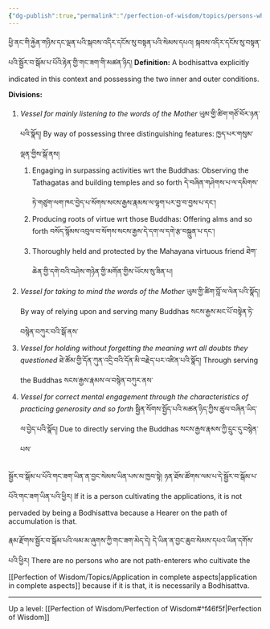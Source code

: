 ```yaml
---
{"dg-publish":true,"permalink":"/perfection-of-wisdom/topics/persons-who-are-supports-for-cultivating-the-applications/"}
---
```


ཕྱི་ནང་གི་རྐྱེན་གཉིས་དང་ལྡན་པའི་སྐབས་འདིར་དངོས་སུ་བསྟན་པའི་སེམས་དཔའ། སྐབས་འདིར་དངོས་སུ་བསྟན་པའི་སྦྱོར་བ་སྒོམ་པ་པོའི་རྟེན་གྱི་གང་ཟག་གི་མཚན་ཉིད།
**Definition:** A bodhisattva explicitly indicated in this context and possessing the two inner and outer conditions.

**Divisions:**
1. *Vessel for mainly listening to the words of the Mother* ཡུམ་གྱི་ཚིག་གཙོ་བོར་ཉན་པའི་སྣོད།
   By way of possessing three distinguishing features: ཁྱད་པར་གསུམ་ལྡན་གྱིས་སྒོ་ནས།
	1. Engaging in surpassing activities wrt the Buddhas: Observing the Tathagatas and building temples and so forth དེ་བཞིན་གཤེགས་པ་ལ་དམིགས་ཏེ་གཙུག་ལག་ཁང་བྱེད་པ་སོགས་སངས་རྒྱས་རྣམས་ལ་ལྷག་པར་བྱ་བ་བྱས་པ་དང༌།
	2. Producing roots of virtue wrt those Buddhas: Offering alms and so forth
	   བསོད་སྙོམས་འབུལ་བ་སོགས་སངས་རྒྱས་དེ་དག་ལ་དགེ་རྩ་བསྐྲུན་པ་དང༌། 
	3. Thoroughly held and protected by the Mahayana virtuous friend
	   ཐེག་ཆེན་གྱི་དགེ་བའི་བཤེས་གཉེན་གྱི་མགོན་གྱིས་ཡོངས་སུ་ཟིན་པ།
2. *Vessel for taking to mind the words of the Mother* ཡུམ་གྱི་ཚིག་བློ་ལ་ལེན་པའི་སྣོད།
   By way of relying upon and serving many Buddhas སངས་རྒྱས་མང་པོ་བསྟེན་ཏེ་བསྙེན་བཀུར་བའི་སྒོ་ནས་
3. *Vessel for holding without forgetting the meaning wrt all doubts they questioned*
   ཐེ་ཚོམ་གྱི་དོན་ཀུན་འདྲི་བའི་དོན་མི་བརྗེད་པར་འཛིན་པའི་སྣོད།
   Through serving the Buddhas སངས་རྒྱས་རྣམས་ལ་བསྙེན་བཀུར་ནས་
4. *Vessel for correct mental engagement through the characteristics of practicing generosity and so forth*
   སྦྱིན་སོགས་སྤྱོད་པའི་མཚན་ཉིད་ཀྱིས་ཚུལ་བཞིན་ཡིད་ལ་བྱེད་པའི་སྣོད།
   Due to directly serving the Buddhas   སངས་རྒྱས་རྣམས་ཀྱི་དྲུང་དུ་བསྙེན་པས་

སྦྱོར་བ་སྒོམ་པ་པོའི་གང་ཟག་ཡིན་ན་བྱང་སེམས་ཡིན་པས་མ་ཁྱབ་སྟེ། ཉན་ཐོས་ཚོགས་ལམ་པ་དེ་སྦྱོར་བ་སྒོམ་པ་པོའི་གང་ཟག་ཡིན་པའི་ཕྱིར།
If it is a person cultivating the applications, it is not pervaded by being a Bodhisattva because a Hearer on the path of accumulation is that.

རྣམ་རྫོགས་སྦྱོར་བ་སྒོམ་པའི་ལམ་མ་ཞུགས་ཀྱི་གང་ཟག་མེད་དེ། དེ་ཡིན་ན་བྱང་ཆུབ་སེམས་དཔའ་ཡིན་དགོས་པའི་ཕྱིར།
There are no persons who are not path-enterers who cultivate the [[Perfection of Wisdom/Topics/Application in complete aspects\|application in complete aspects]] because if it is that, it is necessarily a Bodhisattva.


---
Up a level: [[Perfection of Wisdom/Perfection of Wisdom#^f46f5f\|Perfection of Wisdom]]